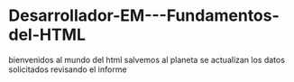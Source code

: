 # Desarrollador-EM---Fundamentos-del-HTML
bienvenidos al mundo del html
salvemos al planeta
se actualizan los datos solicitados 
revisando el informe 
